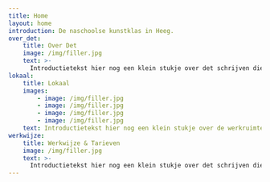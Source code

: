 ```yaml
---
title: Home
layout: home
introduction: De naschoolse kunstklas in Heeg.
over_det: 
    title: Over Det
    image: /img/filler.jpg
    text: >- 
      Introductietekst hier nog een klein stukje over det schrijven die bij mam past. Dit moet ff alles wat er nu is gechreven bij de Over Juf Det maar dan wat compacter. Lorem Ipsum Lorem lorem ipsum solor da ifet tot.
lokaal:
    title: Lokaal
    images:
        - image: /img/filler.jpg
        - image: /img/filler.jpg
        - image: /img/filler.jpg
        - image: /img/filler.jpg
    text: Introductietekst hier nog een klein stukje over de werkruimte bla bla bla bla. Dit moet ff alles wat er nu is gechreven bij de Over Juf Det maar dan wat ja toch compacter. Lorem Ipsum Lorem lorem ipsum solor da ifet tot.
werkwijze: 
    title: Werkwijze & Tarieven
    image: /img/filler.jpg
    text: >- 
      Introductietekst hier nog een klein stukje over det schrijven die bij mam past. Dit moet ff alles wat er nu is gechreven bij de Over Juf Det maar dan wat compacter. Lorem Ipsum Lorem lorem ipsum solor da ifet tot.
---
```

